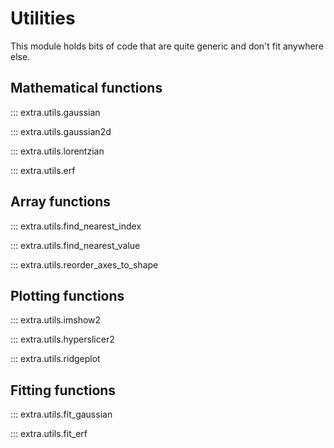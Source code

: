 # Utilities
This module holds bits of code that are quite generic and don't fit anywhere
else.

## Mathematical functions

::: extra.utils.gaussian

::: extra.utils.gaussian2d

::: extra.utils.lorentzian

::: extra.utils.erf

## Array functions

::: extra.utils.find_nearest_index

::: extra.utils.find_nearest_value

::: extra.utils.reorder_axes_to_shape

## Plotting functions

::: extra.utils.imshow2

::: extra.utils.hyperslicer2

::: extra.utils.ridgeplot

## Fitting functions

::: extra.utils.fit_gaussian

::: extra.utils.fit_erf
